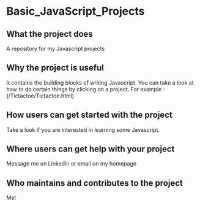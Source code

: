 # Basic_JavaScript_Projects
## What the project does
A repository for my Javascript projects

## Why the project is useful
It contains the building blocks of writing Javascript. You can take a look at how to do certain things by clicking on a project.
For example : (/Tictactoe/Tictactoe.html)

## How users can get started with the project
Take a look if you are interested in learning some Javascript.

## Where users can get help with your project
Message me on Linkedin or email on my homepage

## Who maintains and contributes to the project
Me!
